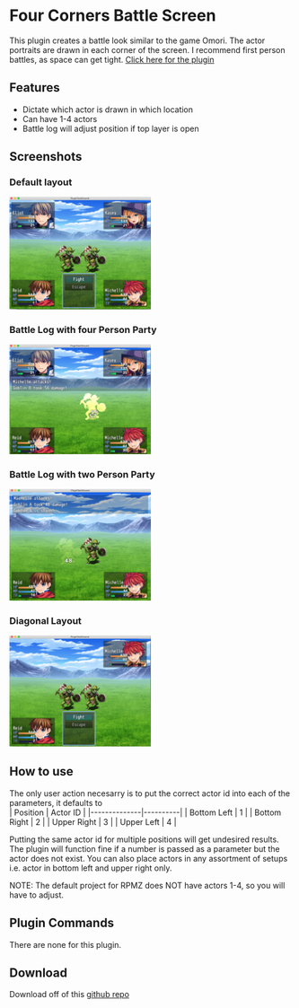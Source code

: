 # Four Corners Battle Screen
This plugin creates a battle look similar to the game Omori. The actor portraits are drawn in each corner of the screen.
I recommend first person battles, as space can get tight. [Click here for the plugin](https://github.com/Zami77/RPG_Maker_MZ_Plugins/blob/main/FourCornersBattleScreen/FourCornersBattleScreen.js)

## Features
* Dictate which actor is drawn in which location
* Can have 1-4 actors
* Battle log will adjust position if top layer is open

## Screenshots
### Default layout
<img src="Default 4 person battle.png" width="50%" height="50%"></img>
### Battle Log with four Person Party
<img src="BattleLog with 4 person party.png" width="50%" height="50%"></img>
### Battle Log with two Person Party
<img src="BattleLog with 2 person party.png" width="50%" height="50%"></img>
### Diagonal Layout
<img src="Diagonal layout.png" width="50%" height="50%"></img>


## How to use
The only user action necesarry is to put the correct actor id into each of the parameters, it defaults to <br>
| Position     | Actor ID |
|--------------|----------|
| Bottom Left  | 1        |
| Bottom Right | 2        |
| Upper Right  | 3        |
| Upper Left   | 4        |

Putting the same actor id for multiple positions will get undesired results. The plugin will function fine if a number is passed as a parameter
but the actor does not exist. You can also place actors in any assortment of setups i.e. actor in bottom left and upper right only.

NOTE: The default project for RPMZ does NOT have actors 1-4, so you will have to adjust.

## Plugin Commands
There are none for this plugin.

## Download
Download off of this [github repo](https://github.com/Zami77/RPG_Maker_MZ_Plugins/blob/main/FourCornersBattleScreen/FourCornersBattleScreen.js)


